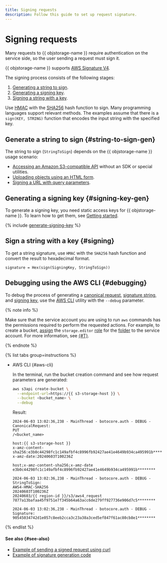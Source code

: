 ```yaml
---
title: Signing requests
description: Follow this guide to set up request signature.
---
```


# Signing requests


Many requests to {{ objstorage-name }} require authentication on the service side, so the user sending a request must sign it.

{{ objstorage-name }} supports [AWS Signature V4](https://docs.aws.amazon.com/AmazonS3/latest/API/sig-v4-authenticating-requests.html).

The signing process consists of the following stages:

1. [Generating a string to sign](#string-to-sign-gen).
1. [Generating a signing key](#signing-key-gen).
1. [Signing a string with a key](#signing).

Use [HMAC](https://ru.wikipedia.org/wiki/HMAC) with the [SHA256](https://ru.wikipedia.org/wiki/SHA-2) hash function to sign. Many programming languages support relevant methods. The examples assume that there is a `sign(KEY, STRING)` function that encodes the input string with the specified key.

## Generate a string to sign {#string-to-sign-gen}

The string to sign (`StringToSign`) depends on the {{ objstorage-name }} usage scenario:

* [Accessing an Amazon S3-compatible API](./index.md) without an SDK or special utilities.
* [Uploading objects using an HTML form](../concepts/presigned-post-forms.md).
* [Signing a URL with query parameters](../concepts/pre-signed-urls.md).

## Generating a signing key {#signing-key-gen}

To generate a signing key, you need static access keys for {{ objstorage-name }}. To learn how to get them, see [Getting started](index.md#before-you-begin).

{% include [generate-signing-key](../../_includes/storage/generate-signing-key.md) %}

## Sign a string with a key {#signing}

To get a string signature, use `HMAC` with the `SHA256` hash function and convert the result to hexadecimal format.

```text
signature = Hex(sign(SigningKey, StringToSign))
```

## Debugging using the AWS CLI {#debugging}

To debug the process of generating a [canonical request](../concepts/pre-signed-urls.md#canonical-request), [signature string](../concepts/pre-signed-urls.md#composing-string-to-sign), and [signing key](../concepts/pre-signed-urls.md#signing-key-gen), use the [AWS CLI](../tools/aws-cli.md) utility with the `--debug` parameter. 

{% note info %}

Make sure that the service account you are using to run `aws` commands has the permissions required to perform the requested actions. For example, to create a bucket, [assign](../../iam/operations/sa/assign-role-for-sa.md) the `storage.editor` [role](../security/index.md#storage-uploader) for the [folder](../../resource-manager/concepts/resources-hierarchy.md#folder) to the service account. For more information, see [{#T}](../security/overview.md).

{% endnote %}

{% list tabs group=instructions %}

- AWS CLI {#aws-cli}

  In the terminal, run the bucket creation command and see how request parameters are generated:

  ```bash
  aws s3api create-bucket \
    --endpoint-url=https://{{ s3-storage-host }} \
    --bucket <bucket_name> \
    --debug
  ```

  Result:

  ```text
  2024-06-03 13:02:36,238 - MainThread - botocore.auth - DEBUG - CanonicalRequest:
  PUT
  /<bucket_name>

  host:{{ s3-storage-host }}
  x-amz-content-sha256:e3b0c44298fc1c149afbf4c8996fb92427ae41e4649b934ca495991b********
  x-amz-date:20240603T100236Z

  host;x-amz-content-sha256;x-amz-date
  e3b0c44298fc1c149afbf4c8996fb92427ae41e4649b934ca495991b********

  2024-06-03 13:02:36,238 - MainThread - botocore.auth - DEBUG - StringToSign:
  AWS4-HMAC-SHA256
  20240603T100236Z
  20240603/{{ region-id }}/s3/aws4_request
  7877a13bafaa45f9751e7f345b64a63acc6de279ff927736e906d7c5********

  2024-06-03 13:02:36,238 - MainThread - botocore.auth - DEBUG - Signature:
  90545034742d1e057c8eeb2cca3c23a38a3ced5ef847f61ac80cb8e1********
  ```

{% endlist %}

#### See also {#see-also}

* [Example of sending a signed request using curl](../api-ref/authentication.md#s3-api-example)
* [Example of signature generation code](../concepts/pre-signed-urls.md#code-examples)